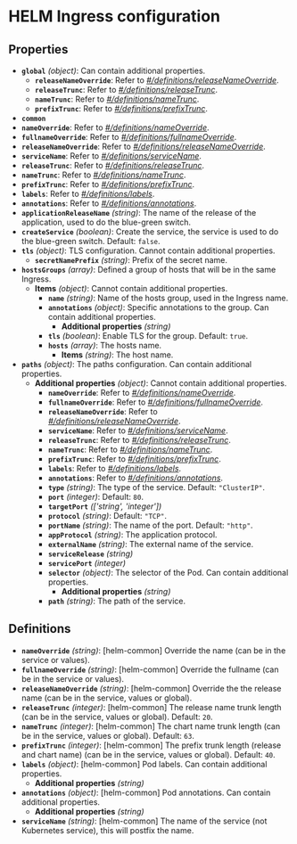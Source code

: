 # HELM Ingress configuration

## Properties

- **`global`** _(object)_: Can contain additional properties.
  - **`releaseNameOverride`**: Refer to _[#/definitions/releaseNameOverride](#definitions/releaseNameOverride)_.
  - **`releaseTrunc`**: Refer to _[#/definitions/releaseTrunc](#definitions/releaseTrunc)_.
  - **`nameTrunc`**: Refer to _[#/definitions/nameTrunc](#definitions/nameTrunc)_.
  - **`prefixTrunc`**: Refer to _[#/definitions/prefixTrunc](#definitions/prefixTrunc)_.
- **`common`**
- **`nameOverride`**: Refer to _[#/definitions/nameOverride](#definitions/nameOverride)_.
- **`fullnameOverride`**: Refer to _[#/definitions/fullnameOverride](#definitions/fullnameOverride)_.
- **`releaseNameOverride`**: Refer to _[#/definitions/releaseNameOverride](#definitions/releaseNameOverride)_.
- **`serviceName`**: Refer to _[#/definitions/serviceName](#definitions/serviceName)_.
- **`releaseTrunc`**: Refer to _[#/definitions/releaseTrunc](#definitions/releaseTrunc)_.
- **`nameTrunc`**: Refer to _[#/definitions/nameTrunc](#definitions/nameTrunc)_.
- **`prefixTrunc`**: Refer to _[#/definitions/prefixTrunc](#definitions/prefixTrunc)_.
- **`labels`**: Refer to _[#/definitions/labels](#definitions/labels)_.
- **`annotations`**: Refer to _[#/definitions/annotations](#definitions/annotations)_.
- **`applicationReleaseName`** _(string)_: The name of the release of the application, used to do the blue-green switch.
- **`createService`** _(boolean)_: Create the service, the service is used to do the blue-green switch. Default: `false`.
- **`tls`** _(object)_: TLS configuration. Cannot contain additional properties.
  - **`secretNamePrefix`** _(string)_: Prefix of the secret name.
- **`hostsGroups`** _(array)_: Defined a group of hosts that will be in the same Ingress.
  - **Items** _(object)_: Cannot contain additional properties.
    - **`name`** _(string)_: Name of the hosts group, used in the Ingress name.
    - **`annotations`** _(object)_: Specific annotations to the group. Can contain additional properties.
      - **Additional properties** _(string)_
    - **`tls`** _(boolean)_: Enable TLS for the group. Default: `true`.
    - **`hosts`** _(array)_: The hosts name.
      - **Items** _(string)_: The host name.
- **`paths`** _(object)_: The paths configuration. Can contain additional properties.
  - **Additional properties** _(object)_: Cannot contain additional properties.
    - **`nameOverride`**: Refer to _[#/definitions/nameOverride](#definitions/nameOverride)_.
    - **`fullnameOverride`**: Refer to _[#/definitions/fullnameOverride](#definitions/fullnameOverride)_.
    - **`releaseNameOverride`**: Refer to _[#/definitions/releaseNameOverride](#definitions/releaseNameOverride)_.
    - **`serviceName`**: Refer to _[#/definitions/serviceName](#definitions/serviceName)_.
    - **`releaseTrunc`**: Refer to _[#/definitions/releaseTrunc](#definitions/releaseTrunc)_.
    - **`nameTrunc`**: Refer to _[#/definitions/nameTrunc](#definitions/nameTrunc)_.
    - **`prefixTrunc`**: Refer to _[#/definitions/prefixTrunc](#definitions/prefixTrunc)_.
    - **`labels`**: Refer to _[#/definitions/labels](#definitions/labels)_.
    - **`annotations`**: Refer to _[#/definitions/annotations](#definitions/annotations)_.
    - **`type`** _(string)_: The type of the service. Default: `"ClusterIP"`.
    - **`port`** _(integer)_: Default: `80`.
    - **`targetPort`** _(['string', 'integer'])_
    - **`protocol`** _(string)_: Default: `"TCP"`.
    - **`portName`** _(string)_: The name of the port. Default: `"http"`.
    - **`appProtocol`** _(string)_: The application protocol.
    - **`externalName`** _(string)_: The external name of the service.
    - **`serviceRelease`** _(string)_
    - **`servicePort`** _(integer)_
    - **`selector`** _(object)_: The selector of the Pod. Can contain additional properties.
      - **Additional properties** _(string)_
    - **`path`** _(string)_: The path of the service.

## Definitions

- <a id="definitions/nameOverride"></a>**`nameOverride`** _(string)_: [helm-common] Override the name (can be in the service or values).
- <a id="definitions/fullnameOverride"></a>**`fullnameOverride`** _(string)_: [helm-common] Override the fullname (can be in the service or values).
- <a id="definitions/releaseNameOverride"></a>**`releaseNameOverride`** _(string)_: [helm-common] Override the the release name (can be in the service, values or global).
- <a id="definitions/releaseTrunc"></a>**`releaseTrunc`** _(integer)_: [helm-common] The release name trunk length (can be in the service, values or global). Default: `20`.
- <a id="definitions/nameTrunc"></a>**`nameTrunc`** _(integer)_: [helm-common] The chart name trunk length (can be in the service, values or global). Default: `63`.
- <a id="definitions/prefixTrunc"></a>**`prefixTrunc`** _(integer)_: [helm-common] The prefix trunk length (release and chart name) (can be in the service, values or global). Default: `40`.
- <a id="definitions/labels"></a>**`labels`** _(object)_: [helm-common] Pod labels. Can contain additional properties.
  - **Additional properties** _(string)_
- <a id="definitions/annotations"></a>**`annotations`** _(object)_: [helm-common] Pod annotations. Can contain additional properties.
  - **Additional properties** _(string)_
- <a id="definitions/serviceName"></a>**`serviceName`** _(string)_: [helm-common] The name of the service (not Kubernetes service), this will postfix the name.
